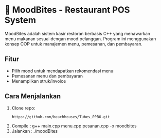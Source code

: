 # 🍔 MoodBites - Restaurant POS System

MoodBites adalah sistem kasir restoran berbasis C++ yang menawarkan menu makanan sesuai dengan mood pelanggan. 
Program ini menggunakan konsep OOP untuk manajemen menu, pemesanan, dan pembayaran.

## Fitur
- Pilih mood untuk mendapatkan rekomendasi menu
- Pemesanan menu dan pembayaran
- Menampilkan struk/invoice

## Cara Menjalankan
1. Clone repo:
   ```bash
   https://github.com/beachhouses/Tubes_PPBO.git
2. Compile : g++ main.cpp menu.cpp pesanan.cpp -o moodbites
3. Jalankan : ./moodBites
